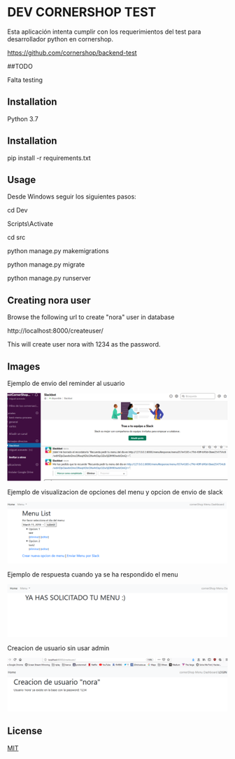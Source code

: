 # DEV CORNERSHOP TEST

Esta aplicación intenta cumplir con los requerimientos del test para desarrollador python en cornershop. 

https://github.com/cornershop/backend-test

##TODO

Falta testing

## Installation
Python 3.7

## Installation

pip install -r requirements.txt


## Usage

Desde Windows seguir los siguientes pasos:

cd Dev

Scripts\Activate

cd src

python manage.py makemigrations

python manage.py migrate

python manage.py runserver

## Creating nora user

Browse the following url to create "nora" user in database

http://localhost:8000/createuser/

This will create user nora with 1234 as the password.

## Images

Ejemplo de envio del reminder al usuario

![image](https://github.com/miguelaav/dev/blob/master/reminder.png)

Ejemplo de visualizacion de opciones del menu y opcion de envio de slack

![image](https://github.com/miguelaav/dev/blob/master/demo_vistaslack.png)

Ejemplo de respuesta cuando ya se ha respondido el menu

![image](https://github.com/miguelaav/dev/blob/master/demo_peticion.png)

Creacion de usuario sin usar admin

![image](https://github.com/miguelaav/dev/blob/master/createuser.png)






## License
[MIT](https://choosealicense.com/licenses/mit/)